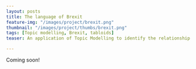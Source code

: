 ```yaml
---
layout: posts
title: The language of Brexit
feature-img: "/images/project/brexit.png"
thumbnail: "/images/project/thumbs/brexit.png"
tags: [Topic modelling, Brexit, tabloids]
teaser: An application of Topic Modelling to identify the relationship between topics in British tabloids and those on the twitter 

---
```



Coming soon!


